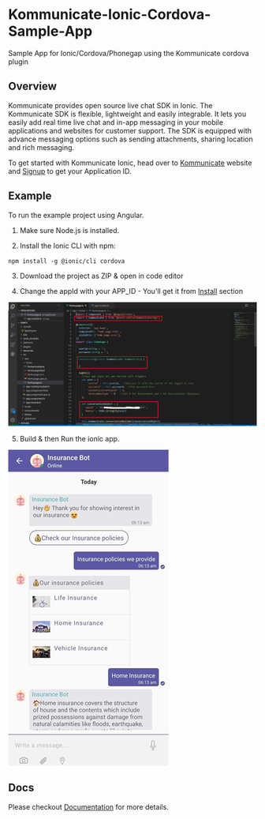 # Kommunicate-Ionic-Cordova-Sample-App
Sample App for Ionic/Cordova/Phonegap using the Kommunicate cordova plugin

## Overview

Kommunicate provides open source live chat SDK in Ionic. The Kommunicate SDK is flexible, lightweight and easily integrable. It lets you easily add real time live chat and in-app messaging in your mobile applications and websites for customer support. The SDK is equipped with advance messaging options such as sending attachments, sharing location and rich messaging.

To get started with Kommunicate Ionic, head over to [Kommunicate](http://www.kommunicate.io/) website and [Signup](https://dashboard.kommunicate.io/signup) to get your Application ID.


## Example

To run the example project using Angular.

 1. Make sure Node.js is installed.
 
 2. Install the Ionic CLI with npm:
```
npm install -g @ionic/cli cordova
```
 3. Download the project as ZIP & open in code editor
 
 4. Change the appId with your APP_ID - You'll get it from [Install](https://dashboard.kommunicate.io/settings/install) section
 
 ![Kommunicate Ionic Cordova](Images/Kommunicate-Ionic-Cordova-LaunchChat.PNG)
 
 5. Build & then Run the ionic app.

![Kommunicate Ionic Cordova](Images/Kommunicate-Ionic-SampleApp.jpg)

## Docs

Please checkout [Documentation](https://docs.kommunicate.io/docs/cordova-installation) for more details.
